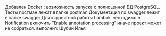 Добавлен Docker : возможность запуска с полноценной БД PostgreSQL.
Тесты постман лежат в папке postman
Документация по swagger лежит в папке swagger
Для корректной работы Lombok, неоходимо в Notification включить "Enable annotation processing" иначе проект может не собраться.
выполнил: Шубин Илья